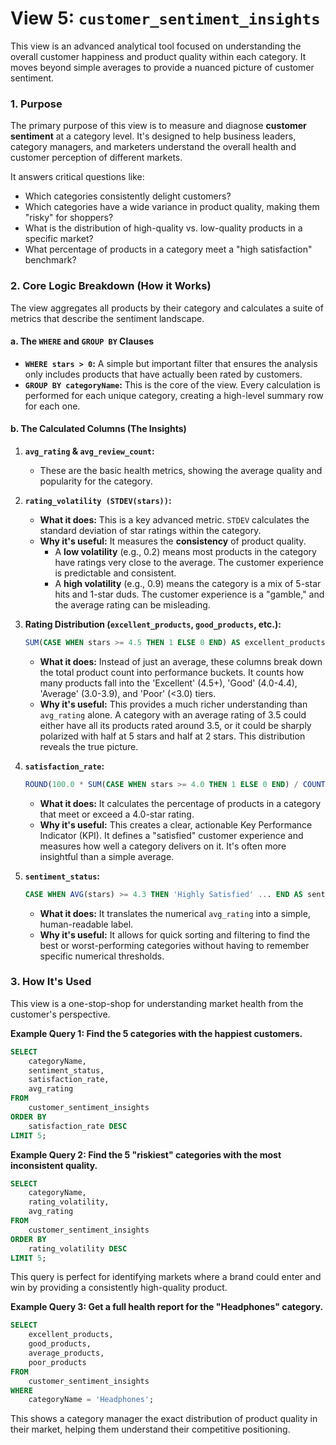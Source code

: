 # View 5: `customer_sentiment_insights`

This view is an advanced analytical tool focused on understanding the overall customer happiness and product quality within each category. It moves beyond simple averages to provide a nuanced picture of customer sentiment.

### 1. Purpose

The primary purpose of this view is to measure and diagnose **customer sentiment** at a category level. It's designed to help business leaders, category managers, and marketers understand the overall health and customer perception of different markets.

It answers critical questions like:
*   Which categories consistently delight customers?
*   Which categories have a wide variance in product quality, making them "risky" for shoppers?
*   What is the distribution of high-quality vs. low-quality products in a specific market?
*   What percentage of products in a category meet a "high satisfaction" benchmark?

### 2. Core Logic Breakdown (How it Works)

The view aggregates all products by their category and calculates a suite of metrics that describe the sentiment landscape.

#### a. The `WHERE` and `GROUP BY` Clauses

*   **`WHERE stars > 0`:** A simple but important filter that ensures the analysis only includes products that have actually been rated by customers.
*   **`GROUP BY categoryName`:** This is the core of the view. Every calculation is performed for each unique category, creating a high-level summary row for each one.

#### b. The Calculated Columns (The Insights)

1.  **`avg_rating` & `avg_review_count`:**
    *   These are the basic health metrics, showing the average quality and popularity for the category.

2.  **`rating_volatility (STDEV(stars))`:**
    *   **What it does:** This is a key advanced metric. `STDEV` calculates the standard deviation of star ratings within the category.
    *   **Why it's useful:** It measures the **consistency** of product quality.
        *   A **low volatility** (e.g., 0.2) means most products in the category have ratings very close to the average. The customer experience is predictable and consistent.
        *   A **high volatility** (e.g., 0.9) means the category is a mix of 5-star hits and 1-star duds. The customer experience is a "gamble," and the average rating can be misleading.

3.  **Rating Distribution (`excellent_products`, `good_products`, etc.):**
    ```sql
    SUM(CASE WHEN stars >= 4.5 THEN 1 ELSE 0 END) AS excellent_products
    ```
    *   **What it does:** Instead of just an average, these columns break down the total product count into performance buckets. It counts how many products fall into the 'Excellent' (4.5+), 'Good' (4.0-4.4), 'Average' (3.0-3.9), and 'Poor' (<3.0) tiers.
    *   **Why it's useful:** This provides a much richer understanding than `avg_rating` alone. A category with an average rating of 3.5 could either have all its products rated around 3.5, or it could be sharply polarized with half at 5 stars and half at 2 stars. This distribution reveals the true picture.

4.  **`satisfaction_rate`:**
    ```sql
    ROUND(100.0 * SUM(CASE WHEN stars >= 4.0 THEN 1 ELSE 0 END) / COUNT(*), 2) AS satisfaction_rate
    ```
    *   **What it does:** It calculates the percentage of products in a category that meet or exceed a 4.0-star rating.
    *   **Why it's useful:** This creates a clear, actionable Key Performance Indicator (KPI). It defines a "satisfied" customer experience and measures how well a category delivers on it. It's often more insightful than a simple average.

5.  **`sentiment_status`:**
    ```sql
    CASE WHEN AVG(stars) >= 4.3 THEN 'Highly Satisfied' ... END AS sentiment_status
    ```
    *   **What it does:** It translates the numerical `avg_rating` into a simple, human-readable label.
    *   **Why it's useful:** It allows for quick sorting and filtering to find the best or worst-performing categories without having to remember specific numerical thresholds.

### 3. How It's Used

This view is a one-stop-shop for understanding market health from the customer's perspective.

**Example Query 1: Find the 5 categories with the happiest customers.**
```sql
SELECT
    categoryName,
    sentiment_status,
    satisfaction_rate,
    avg_rating
FROM
    customer_sentiment_insights
ORDER BY
    satisfaction_rate DESC
LIMIT 5;
```

**Example Query 2: Find the 5 "riskiest" categories with the most inconsistent quality.**
```sql
SELECT
    categoryName,
    rating_volatility,
    avg_rating
FROM
    customer_sentiment_insights
ORDER BY
    rating_volatility DESC
LIMIT 5;
```
This query is perfect for identifying markets where a brand could enter and win by providing a consistently high-quality product.

**Example Query 3: Get a full health report for the "Headphones" category.**
```sql
SELECT
    excellent_products,
    good_products,
    average_products,
    poor_products
FROM
    customer_sentiment_insights
WHERE
    categoryName = 'Headphones';
```
This shows a category manager the exact distribution of product quality in their market, helping them understand their competitive positioning.
